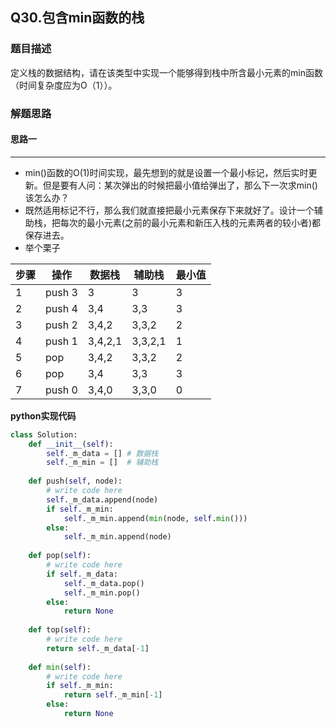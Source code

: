 ## Q30.包含min函数的栈
### 题目描述
定义栈的数据结构，请在该类型中实现一个能够得到栈中所含最小元素的min函数（时间复杂度应为O（1））。
### 解题思路
#### 思路一
****
- min()函数的O(1)时间实现，最先想到的就是设置一个最小标记，然后实时更新。但是要有人问：某次弹出的时候把最小值给弹出了，那么下一次求min()该怎么办？
- 既然适用标记不行，那么我们就直接把最小元素保存下来就好了。设计一个辅助栈，把每次的最小元素(之前的最小元素和新压入栈的元素两者的较小者)都保存进去。
- 举个栗子

步骤 | 操作 | 数据栈 | 辅助栈 | 最小值 |
---|---|---|---|---
1| push 3| 3 | 3| 3|
2| push 4| 3,4 | 3,3| 3|
3| push 2| 3,4,2 | 3,3,2| 2|
4| push 1| 3,4,2,1 | 3,3,2,1| 1|
5| pop | 3,4,2 | 3,3,2| 2|
6| pop | 3,4 | 3,3| 3|
7| push 0| 3,4,0 | 3,3,0| 0|


**python实现代码**

```python
class Solution:
    def __init__(self):
        self._m_data = [] # 数据栈
        self._m_min = []  # 辅助栈
        
    def push(self, node):
        # write code here
        self._m_data.append(node)
        if self._m_min:
            self._m_min.append(min(node, self.min()))
        else:
            self._m_min.append(node)
            
    def pop(self):
        # write code here
        if self._m_data:
            self._m_data.pop()
            self._m_min.pop()
        else:
            return None
        
    def top(self):
        # write code here
        return self._m_data[-1]
        
    def min(self):
        # write code here
        if self._m_min:
            return self._m_min[-1]
        else:
            return None
```

